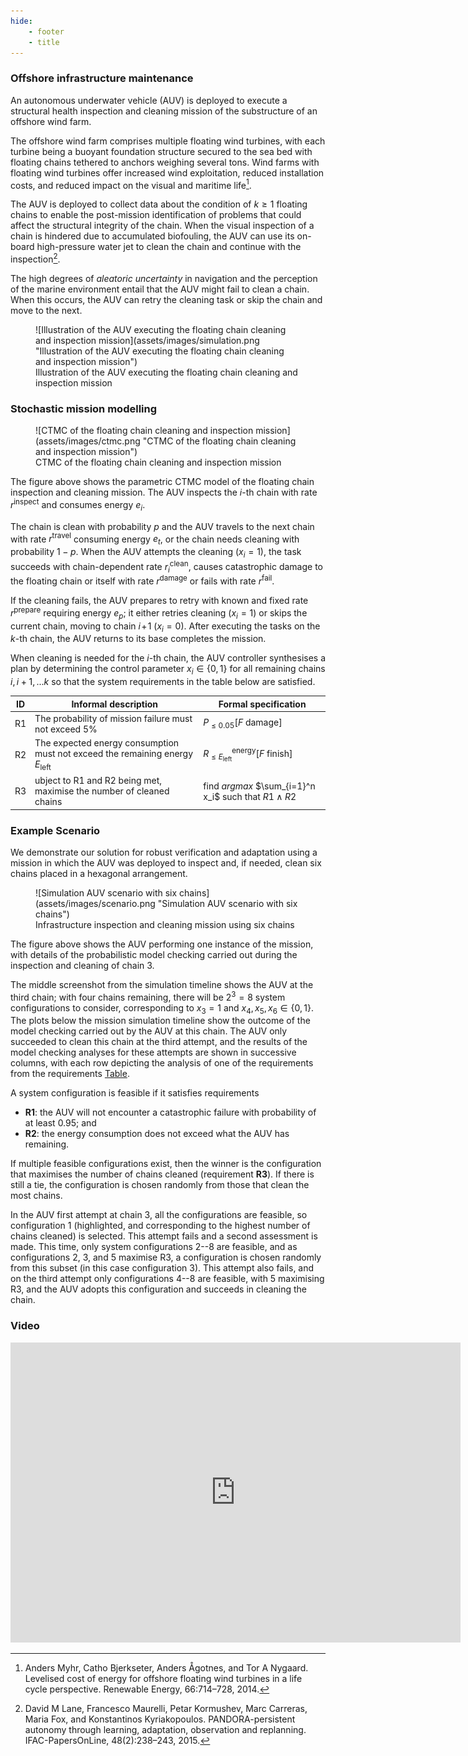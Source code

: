 ```yaml
---
hide:
    - footer
    - title
---
```



### **Offshore infrastructure maintenance**

An autonomous underwater vehicle (AUV) is deployed to execute a structural health inspection and cleaning mission of the substructure of an offshore wind farm. 

The offshore wind farm comprises multiple floating wind turbines, with each turbine being a buoyant foundation structure secured to the sea bed with floating chains tethered to anchors weighing several tons.  Wind farms with floating wind turbines offer increased wind exploitation, reduced installation costs, and reduced impact on the visual and maritime life[^1]. 

The AUV is deployed to collect data about the condition of $k \geq 1$ floating chains to enable the post-mission identification of problems that could affect the structural integrity of the chain. When the visual inspection of a chain is hindered due to accumulated biofouling, the AUV can use its on-board high-pressure water jet to clean the chain and continue with the inspection[^2]. 
 
 The high degrees of _aleatoric uncertainty_ in navigation and the perception of the marine environment entail that the AUV might fail to clean a chain. When this occurs, the AUV can retry the cleaning task or skip the chain and move to the next.

<figure markdown>
  ![Illustration of the AUV executing the floating chain cleaning and inspection mission](assets/images/simulation.png "Illustration of the AUV executing the floating chain cleaning and inspection mission")
  <figcaption>Illustration of the AUV executing the floating chain cleaning and inspection mission</figcaption>
</figure>



### **Stochastic mission modelling**


<figure markdown>
  ![CTMC of the floating chain cleaning and inspection mission](assets/images/ctmc.png "CTMC of the floating chain cleaning and inspection mission")
  <figcaption>CTMC of the floating chain cleaning and inspection mission</figcaption>
</figure>

The figure above shows the parametric CTMC model of the floating chain inspection and cleaning mission. 
The AUV inspects the $i$-th chain with rate $r^\mathrm{inspect}$ and consumes energy $e_i$. 

The chain is clean with probability $p$ and the AUV travels to the  next chain with rate $r^\mathrm{travel}$ consuming energy $e_t$, or the chain needs cleaning with probability $1-p$.
When the AUV attempts the cleaning ($x_i=1$), the task succeeds with chain-dependent rate $r_i^\mathrm{clean}$, causes catastrophic damage to the floating chain or itself with rate $r^\mathrm{damage}$ or fails with  rate $r^\mathrm{fail}$. 

If the cleaning fails, the AUV prepares to retry with known and fixed rate $r^\mathrm{prepare}$ requiring energy $e_p$; it either retries cleaning ($x_i=1$) or skips the current chain, moving to chain $i\!+\!1$ ($x_i=0$). 
After executing the tasks on the $k$-th chain, the AUV returns to its base  completes the mission. 

When cleaning is needed for the $i$-th chain, the AUV controller synthesises a plan by determining the control parameter $x_i \in \{0,1\}$  for all remaining chains $i, i+1, ...k$ so that the system requirements in the table below are satisfied. 

 <a name="tab:reqs"/>

| ID  | Informal description                         | Formal specification|
| ----| ------------------------------------ | --------------------|
| R1  | The probability of mission failure  must not exceed 5%                                  | $P_{\leq 0.05} [F \textsf{ damage}]$                              |
| R2  | The expected energy consumption must not exceed the remaining energy $E_\mathrm{left}$  | $R^\mathrm{energy}_{\leq E_\mathrm{left}} [F \textsf{ finish}]$   |
| R3  | ubject to R1 and R2 being met, maximise the number of cleaned chains                    | find  _argmax_ $\sum_{i=1}^n x_i$ such that $R1 \land R2$    |




### **Example Scenario**

We demonstrate our solution for robust verification and adaptation using a mission in which the AUV was deployed  to inspect and, if needed, clean six chains placed in a hexagonal arrangement.

<figure markdown>
  ![Simulation AUV scenario with six chains](assets/images/scenario.png "Simulation AUV scenario with six chains")
  <figcaption>Infrastructure inspection and cleaning mission using six chains</figcaption>
</figure>

The figure above shows the AUV performing one instance of the mission, with details of the probabilistic model checking carried out during the inspection and cleaning of chain 3.

The middle screenshot from the simulation timeline shows the AUV at the third chain; with four chains remaining, there will be $2^{3}=8$ system configurations to consider, corresponding to $x_3=1$ and $x_4,x_5,x_6\in\{0,1\}$. 
The plots below the mission simulation timeline show the outcome of the model checking carried out by the AUV at this chain. The AUV only succeeded to clean this chain at the third attempt, and the results of the model checking analyses for these attempts are shown in successive columns, with each row depicting the analysis of one of the requirements from the requirements [Table](#tab:reqs).


A system configuration is feasible if it satisfies requirements 

- **R1**: the AUV will not encounter a catastrophic failure with probability of at least 0.95; and 
- **R2**: the energy consumption does not exceed what the AUV has remaining. 

If multiple feasible configurations exist, then the winner is the configuration that maximises the number of chains cleaned (requirement **R3**). If there is still a tie, the configuration is chosen randomly from those that clean the most chains. 

In the AUV first attempt at chain 3, all the configurations are feasible, so configuration 1 (highlighted, and corresponding to the highest number of chains cleaned) is selected. This attempt fails and a second assessment is made. This time, only system configurations 2--8 are feasible, and as configurations 2, 3, and 5 maximise R3, a configuration is chosen randomly from this subset (in this case configuration 3). This attempt also fails, and on the third attempt only configurations 4--8 are feasible, with 5 maximising R3, and the AUV adopts this configuration and succeeds in cleaning the chain.



### **Video**

<!-- ![type:video](assets/video/nmiVideo.mp4) -->
<!-- <video width="640" height="480" controls>
  <source src="https://drive.google.com/file/d/1dv6EyhTIH36kcLw5ELdu4flwcn-tJC_s/preview" type="video">
</video> -->
<iframe src="https://drive.google.com/file/d/1dv6EyhTIH36kcLw5ELdu4flwcn-tJC_s/preview" width="720" height="480"
frameborder="0" allow="accelerometer; autoplay; encrypted-media; gyroscope;
picture-in-picture" allowfullscreen="true"></iframe>




[^1]: Anders Myhr, Catho Bjerkseter, Anders Ågotnes, and Tor A Nygaard. Levelised cost of energy for offshore floating wind turbines in a life cycle perspective. Renewable Energy, 66:714–728, 2014.
[^2]: David M Lane, Francesco Maurelli, Petar Kormushev, Marc Carreras, Maria Fox, and Konstantinos Kyriakopoulos. PANDORA-persistent autonomy through learning, adaptation, observation and replanning. IFAC-PapersOnLine, 48(2):238–243, 2015.
